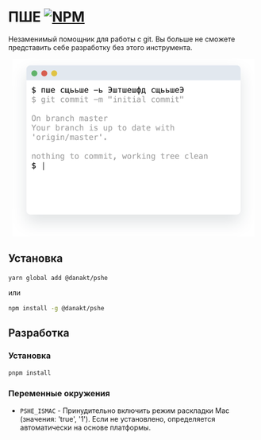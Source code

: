 [npm-badge]: https://img.shields.io/npm/v/@danakt/pshe.svg
[npm-link]: https://npmjs.com/package/@danakt/pshe

# ПШЕ [![NPM][npm-badge]][npm-link]
Незаменимый помощник для работы с git. Вы больше не сможете представить себе разработку без этого инструмента.

<div align="center">
  <img src ="./screenshot.png" alt="Screenshot" width="489"/>
</div>

## Установка

```
yarn global add @danakt/pshe
```

или

```sh
npm install -g @danakt/pshe
```

## Разработка

### Установка

```sh
pnpm install
```

### Переменные окружения

- `PSHE_ISMAC` - Принудительно включить режим раскладки Mac (значения: 'true', '1'). Если не установлено, определяется автоматически на основе платформы.
